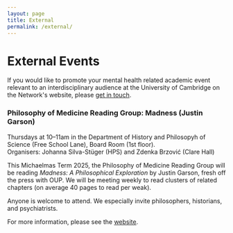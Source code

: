 ```yaml
---
layout: page
title: External
permalink: /external/
---
```

# External Events
If you would like to promote your mental health related academic event relevant to an interdisciplinary audience at the University of Cambridge on the Network's website, please [get in touch](mailto:js2918@cam.ac.uk).

### Philosophy of Medicine Reading Group: Madness (Justin Garson)
Thursdays at 10–11am in the Department of History and Philosopyh of Science (Free School Lane), Board Room (1st floor).   
Organisers: Johanna Silva-Stüger (HPS) and Zdenka Brzović (Clare Hall)

This Michaelmas Term 2025, the Philosophy of Medicine Reading Group will be reading *Madness: A Philosophical Exploration* by Justin Garson, fresh off the press with OUP. We will be meeting weekly to read clusters of related chapters (on average 40 pages to read per weak).

Anyone is welcome to attend. We especially invite philosophers, historians, and psychiatrists. 

For more information, please see the [website](https://www.hps.cam.ac.uk/news-events/seminars-reading-groups/philosophy-medicine).
